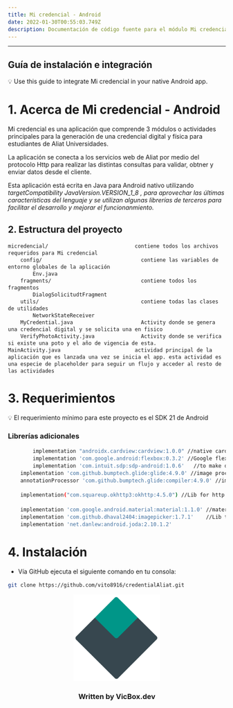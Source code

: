 ```yaml
---
title: Mi credencial - Android
date: 2022-01-30T00:55:03.749Z
description: Documentación de código fuente para el módulo Mi credencial de Aliat
---
```

- - -

## Guía de instalación e integración

<aside>
💡 Use this guide to  integrate Mi credencial in your native Android app.

</aside>

# 1. Acerca de Mi credencial - Android

Mi credencial es una aplicación que comprende 3 módulos o actividades principales para la generación de una credencial digital y física para estudiantes de  Aliat Universidades.

La aplicación se conecta a los servicios web de Aliat por medio del protocolo Http para realizar las distintas consultas para validar, obtner y enviar datos desde el cliente.

Esta aplicación está ecrita en Java para Android nativo utilizando *targetCompatibility JavaVersion.VERSION_1_8 , para aprovechar las últimas características del lenguaje y se utilizan algunas librerías de terceros para facilitar el desarrollo y mejorar el funcionanmiento.*

## 2.  Estructura del proyecto

```
micredencial/                            contiene todos los archivos requeridos para Mi credencial
	config/                                contiene las variables de entorno globales de la aplicación
		Env.java
	fragments/                             contiene todos los fragmentos
		DialogSolicitudtFragment
	utils/                                 contiene todas las clases de utilidades
		NetworkStateReceiver
	MyCredential.java                      Activity donde se genera una credencial digital y se solicita una en fisico
	VerifyPhotoActivity.java               Activity donde se verifica si existe una poto y el año de vigencia de esta. 
MainActivity.java                        actividad principal de la aplicación que es lanzada una vez se inicia el app. esta actividad es una especie de placeholder para seguir un flujo y acceder al resto de las actividades
```

# 3. Requerimientos

<aside>
💡 El requerimiento mínimo para este proyecto es el SDK 21 de Android

</aside>

### Librerías adicionales

```bash
		implementation "androidx.cardview:cardview:1.0.0" //native card view android lib
		implementation 'com.google.android:flexbox:0.3.2' //Google flexbox lib provee funciones similares a Flexbox Css
		implementation 'com.intuit.sdp:sdp-android:1.0.6'   //to make dp and sp dimens are responsive
    implementation 'com.github.bumptech.glide:glide:4.9.0' //image proccess android lib
    annotationProcessor 'com.github.bumptech.glide:compiler:4.9.0' //image proccess android lib

    implementation("com.squareup.okhttp3:okhttp:4.5.0") //Lib for http request

    implementation 'com.google.android.material:material:1.1.0' //material.io android components
    implementation 'com.github.dhaval2404:imagepicker:1.7.1'    //Lib to take photo. This lib can be removed when the FaceDetect module is integrated in the application
    implementation 'net.danlew:android.joda:2.10.1.2'
```

# 4. Instalación

* Vía GitHub ejecuta el siguiente comando en tu consola:

```bash
git clone https://github.com/vito8916/credentialAliat.git
```

<div style="text-align: center;">
<img src="logotipo_vicxbox-02.png" alt="vicbox isotipo" width="200"/>
 <h3>Written by VicBox.dev</h3>
</div>